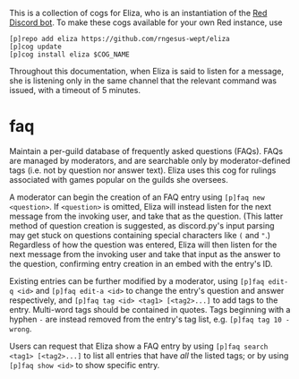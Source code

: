 This is a collection of cogs for Eliza, who is an instantiation of the [Red Discord bot](https://github.com/Cog-Creators/Red-DiscordBot). To make
these cogs available for your own Red instance, use

    [p]repo add eliza https://github.com/rngesus-wept/eliza
    [p]cog update
    [p]cog install eliza $COG_NAME

Throughout this documentation, when Eliza is said to listen for a message, she
is listening only in the same channel that the relevant command was issued, with
a timeout of 5 minutes.


# **faq**

Maintain a per-guild database of frequently asked questions (FAQs). FAQs are managed by moderators,
and are searchable only by moderator-defined tags (i.e. not by question nor answer text). Eliza uses
this cog for rulings associated with games popular on the guilds she oversees.

A moderator can begin the creation of an FAQ entry using `[p]faq new <question>`. If `<question>` is
omitted, Eliza will instead listen for the next message from the invoking user, and take that as the
question. (This latter method of question creation is suggested, as discord.py's input parsing may
get stuck on questions containing special characters like `(` and `"`.) Regardless of how the question
was entered, Eliza will then listen for the next message from the invoking user and take that input
as the answer to the question, confirming entry creation in an embed with the entry's ID.

Existing entries can be further modified by a moderator, using `[p]faq edit-q <id>` and
`[p]faq edit-a <id>` to change the entry's question and answer respectively, and
`[p]faq tag <id> <tag1> [<tag2>...]` to add tags to the entry. Multi-word tags should be contained
in quotes. Tags beginning with a hyphen `-` are instead removed from the entry's tag list, e.g.
`[p]faq tag 10 -wrong`.

Users can request that Eliza show a FAQ entry by using `[p]faq search <tag1> [<tag2>...]` to list all
entries that have *all* the listed tags; or by using `[p]faq show <id>` to show specific entry.
